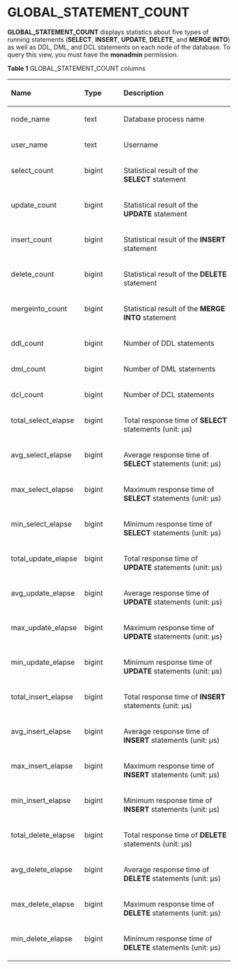 # GLOBAL\_STATEMENT\_COUNT<a name="EN-US_TOPIC_0245374761"></a>

**GLOBAL\_STATEMENT\_COUNT**  displays statistics about five types of running statements \(**SELECT**,  **INSERT**,  **UPDATE**,  **DELETE**, and  **MERGE INTO**\) as well as DDL, DML, and DCL statements on each node of the database. To query this view, you must have the  **monadmin**  permission.

**Table  1**  GLOBAL\_STATEMENT\_COUNT columns

<a name="en-us_topic_0237122657_table2708758165610"></a>
<table><thead align="left"><tr id="en-us_topic_0237122657_row1294313584563"><th class="cellrowborder" valign="top" width="28.03%" id="mcps1.2.4.1.1"><p id="en-us_topic_0237122657_p294375812560"><a name="en-us_topic_0237122657_p294375812560"></a><a name="en-us_topic_0237122657_p294375812560"></a><strong id="b5512558193610"><a name="b5512558193610"></a><a name="b5512558193610"></a>Name</strong></p>
</th>
<th class="cellrowborder" valign="top" width="18.44%" id="mcps1.2.4.1.2"><p id="en-us_topic_0237122657_p1294318584562"><a name="en-us_topic_0237122657_p1294318584562"></a><a name="en-us_topic_0237122657_p1294318584562"></a><strong id="b321010599369"><a name="b321010599369"></a><a name="b321010599369"></a>Type</strong></p>
</th>
<th class="cellrowborder" valign="top" width="53.53%" id="mcps1.2.4.1.3"><p id="en-us_topic_0237122657_p69431358105616"><a name="en-us_topic_0237122657_p69431358105616"></a><a name="en-us_topic_0237122657_p69431358105616"></a><strong id="b2674502374"><a name="b2674502374"></a><a name="b2674502374"></a>Description</strong></p>
</th>
</tr>
</thead>
<tbody><tr id="en-us_topic_0237122657_row109448588567"><td class="cellrowborder" valign="top" width="28.03%" headers="mcps1.2.4.1.1 "><p id="en-us_topic_0237122657_p139441558195618"><a name="en-us_topic_0237122657_p139441558195618"></a><a name="en-us_topic_0237122657_p139441558195618"></a>node_name</p>
</td>
<td class="cellrowborder" valign="top" width="18.44%" headers="mcps1.2.4.1.2 "><p id="en-us_topic_0237122657_p14944258115620"><a name="en-us_topic_0237122657_p14944258115620"></a><a name="en-us_topic_0237122657_p14944258115620"></a>text</p>
</td>
<td class="cellrowborder" valign="top" width="53.53%" headers="mcps1.2.4.1.3 "><p id="en-us_topic_0237122657_p2944135813567"><a name="en-us_topic_0237122657_p2944135813567"></a><a name="en-us_topic_0237122657_p2944135813567"></a>Database process name</p>
</td>
</tr>
<tr id="en-us_topic_0237122657_row39441058105610"><td class="cellrowborder" valign="top" width="28.03%" headers="mcps1.2.4.1.1 "><p id="en-us_topic_0237122657_p694445812568"><a name="en-us_topic_0237122657_p694445812568"></a><a name="en-us_topic_0237122657_p694445812568"></a>user_name</p>
</td>
<td class="cellrowborder" valign="top" width="18.44%" headers="mcps1.2.4.1.2 "><p id="en-us_topic_0237122657_p39444581564"><a name="en-us_topic_0237122657_p39444581564"></a><a name="en-us_topic_0237122657_p39444581564"></a>text</p>
</td>
<td class="cellrowborder" valign="top" width="53.53%" headers="mcps1.2.4.1.3 "><p id="en-us_topic_0237122657_p994416581562"><a name="en-us_topic_0237122657_p994416581562"></a><a name="en-us_topic_0237122657_p994416581562"></a>Username</p>
</td>
</tr>
<tr id="en-us_topic_0237122657_row89441458105613"><td class="cellrowborder" valign="top" width="28.03%" headers="mcps1.2.4.1.1 "><p id="en-us_topic_0237122657_p1594415845619"><a name="en-us_topic_0237122657_p1594415845619"></a><a name="en-us_topic_0237122657_p1594415845619"></a>select_count</p>
</td>
<td class="cellrowborder" valign="top" width="18.44%" headers="mcps1.2.4.1.2 "><p id="en-us_topic_0237122657_p13944105815563"><a name="en-us_topic_0237122657_p13944105815563"></a><a name="en-us_topic_0237122657_p13944105815563"></a>bigint</p>
</td>
<td class="cellrowborder" valign="top" width="53.53%" headers="mcps1.2.4.1.3 "><p id="en-us_topic_0237122657_p9944115818564"><a name="en-us_topic_0237122657_p9944115818564"></a><a name="en-us_topic_0237122657_p9944115818564"></a>Statistical result of the <strong id="b1078312183716"><a name="b1078312183716"></a><a name="b1078312183716"></a>SELECT</strong> statement</p>
</td>
</tr>
<tr id="en-us_topic_0237122657_row3944155810563"><td class="cellrowborder" valign="top" width="28.03%" headers="mcps1.2.4.1.1 "><p id="en-us_topic_0237122657_p18944115818561"><a name="en-us_topic_0237122657_p18944115818561"></a><a name="en-us_topic_0237122657_p18944115818561"></a>update_count</p>
</td>
<td class="cellrowborder" valign="top" width="18.44%" headers="mcps1.2.4.1.2 "><p id="en-us_topic_0237122657_p6944558175617"><a name="en-us_topic_0237122657_p6944558175617"></a><a name="en-us_topic_0237122657_p6944558175617"></a>bigint</p>
</td>
<td class="cellrowborder" valign="top" width="53.53%" headers="mcps1.2.4.1.3 "><p id="en-us_topic_0237122657_p194475835617"><a name="en-us_topic_0237122657_p194475835617"></a><a name="en-us_topic_0237122657_p194475835617"></a>Statistical result of the <strong id="b8361134153717"><a name="b8361134153717"></a><a name="b8361134153717"></a>UPDATE</strong> statement</p>
</td>
</tr>
<tr id="en-us_topic_0237122657_row094475835612"><td class="cellrowborder" valign="top" width="28.03%" headers="mcps1.2.4.1.1 "><p id="en-us_topic_0237122657_p1094411589565"><a name="en-us_topic_0237122657_p1094411589565"></a><a name="en-us_topic_0237122657_p1094411589565"></a>insert_count</p>
</td>
<td class="cellrowborder" valign="top" width="18.44%" headers="mcps1.2.4.1.2 "><p id="en-us_topic_0237122657_p3944358145616"><a name="en-us_topic_0237122657_p3944358145616"></a><a name="en-us_topic_0237122657_p3944358145616"></a>bigint</p>
</td>
<td class="cellrowborder" valign="top" width="53.53%" headers="mcps1.2.4.1.3 "><p id="en-us_topic_0237122657_p10944185813569"><a name="en-us_topic_0237122657_p10944185813569"></a><a name="en-us_topic_0237122657_p10944185813569"></a>Statistical result of the <strong id="b631265193716"><a name="b631265193716"></a><a name="b631265193716"></a>INSERT</strong> statement</p>
</td>
</tr>
<tr id="en-us_topic_0237122657_row794495815620"><td class="cellrowborder" valign="top" width="28.03%" headers="mcps1.2.4.1.1 "><p id="en-us_topic_0237122657_p4944195845613"><a name="en-us_topic_0237122657_p4944195845613"></a><a name="en-us_topic_0237122657_p4944195845613"></a>delete_count</p>
</td>
<td class="cellrowborder" valign="top" width="18.44%" headers="mcps1.2.4.1.2 "><p id="en-us_topic_0237122657_p1694411584564"><a name="en-us_topic_0237122657_p1694411584564"></a><a name="en-us_topic_0237122657_p1694411584564"></a>bigint</p>
</td>
<td class="cellrowborder" valign="top" width="53.53%" headers="mcps1.2.4.1.3 "><p id="en-us_topic_0237122657_p16944185895613"><a name="en-us_topic_0237122657_p16944185895613"></a><a name="en-us_topic_0237122657_p16944185895613"></a>Statistical result of the <strong id="b111996653712"><a name="b111996653712"></a><a name="b111996653712"></a>DELETE</strong> statement</p>
</td>
</tr>
<tr id="en-us_topic_0237122657_row8944458165617"><td class="cellrowborder" valign="top" width="28.03%" headers="mcps1.2.4.1.1 "><p id="en-us_topic_0237122657_p189459585560"><a name="en-us_topic_0237122657_p189459585560"></a><a name="en-us_topic_0237122657_p189459585560"></a>mergeinto_count</p>
</td>
<td class="cellrowborder" valign="top" width="18.44%" headers="mcps1.2.4.1.2 "><p id="en-us_topic_0237122657_p394595813564"><a name="en-us_topic_0237122657_p394595813564"></a><a name="en-us_topic_0237122657_p394595813564"></a>bigint</p>
</td>
<td class="cellrowborder" valign="top" width="53.53%" headers="mcps1.2.4.1.3 "><p id="en-us_topic_0237122657_p194585885614"><a name="en-us_topic_0237122657_p194585885614"></a><a name="en-us_topic_0237122657_p194585885614"></a>Statistical result of the <strong id="b81781077370"><a name="b81781077370"></a><a name="b81781077370"></a>MERGE INTO</strong> statement</p>
</td>
</tr>
<tr id="en-us_topic_0237122657_row5945105815568"><td class="cellrowborder" valign="top" width="28.03%" headers="mcps1.2.4.1.1 "><p id="en-us_topic_0237122657_p10945258205616"><a name="en-us_topic_0237122657_p10945258205616"></a><a name="en-us_topic_0237122657_p10945258205616"></a>ddl_count</p>
</td>
<td class="cellrowborder" valign="top" width="18.44%" headers="mcps1.2.4.1.2 "><p id="en-us_topic_0237122657_p109451658125612"><a name="en-us_topic_0237122657_p109451658125612"></a><a name="en-us_topic_0237122657_p109451658125612"></a>bigint</p>
</td>
<td class="cellrowborder" valign="top" width="53.53%" headers="mcps1.2.4.1.3 "><p id="en-us_topic_0237122657_p794575895613"><a name="en-us_topic_0237122657_p794575895613"></a><a name="en-us_topic_0237122657_p794575895613"></a>Number of DDL statements</p>
</td>
</tr>
<tr id="en-us_topic_0237122657_row794535815569"><td class="cellrowborder" valign="top" width="28.03%" headers="mcps1.2.4.1.1 "><p id="en-us_topic_0237122657_p11945185815616"><a name="en-us_topic_0237122657_p11945185815616"></a><a name="en-us_topic_0237122657_p11945185815616"></a>dml_count</p>
</td>
<td class="cellrowborder" valign="top" width="18.44%" headers="mcps1.2.4.1.2 "><p id="en-us_topic_0237122657_p179451058185616"><a name="en-us_topic_0237122657_p179451058185616"></a><a name="en-us_topic_0237122657_p179451058185616"></a>bigint</p>
</td>
<td class="cellrowborder" valign="top" width="53.53%" headers="mcps1.2.4.1.3 "><p id="en-us_topic_0237122657_p9945458105612"><a name="en-us_topic_0237122657_p9945458105612"></a><a name="en-us_topic_0237122657_p9945458105612"></a>Number of DML statements</p>
</td>
</tr>
<tr id="en-us_topic_0237122657_row194575865611"><td class="cellrowborder" valign="top" width="28.03%" headers="mcps1.2.4.1.1 "><p id="en-us_topic_0237122657_p119451958125615"><a name="en-us_topic_0237122657_p119451958125615"></a><a name="en-us_topic_0237122657_p119451958125615"></a>dcl_count</p>
</td>
<td class="cellrowborder" valign="top" width="18.44%" headers="mcps1.2.4.1.2 "><p id="en-us_topic_0237122657_p9945175810567"><a name="en-us_topic_0237122657_p9945175810567"></a><a name="en-us_topic_0237122657_p9945175810567"></a>bigint</p>
</td>
<td class="cellrowborder" valign="top" width="53.53%" headers="mcps1.2.4.1.3 "><p id="en-us_topic_0237122657_p159451358155611"><a name="en-us_topic_0237122657_p159451358155611"></a><a name="en-us_topic_0237122657_p159451358155611"></a>Number of DCL statements</p>
</td>
</tr>
<tr id="en-us_topic_0237122657_row79452058135619"><td class="cellrowborder" valign="top" width="28.03%" headers="mcps1.2.4.1.1 "><p id="en-us_topic_0237122657_p7945195818569"><a name="en-us_topic_0237122657_p7945195818569"></a><a name="en-us_topic_0237122657_p7945195818569"></a>total_select_elapse</p>
</td>
<td class="cellrowborder" valign="top" width="18.44%" headers="mcps1.2.4.1.2 "><p id="en-us_topic_0237122657_p13945758105614"><a name="en-us_topic_0237122657_p13945758105614"></a><a name="en-us_topic_0237122657_p13945758105614"></a>bigint</p>
</td>
<td class="cellrowborder" valign="top" width="53.53%" headers="mcps1.2.4.1.3 "><p id="en-us_topic_0237122657_p9945858175612"><a name="en-us_topic_0237122657_p9945858175612"></a><a name="en-us_topic_0237122657_p9945858175612"></a>Total response time of <strong id="b37689232371"><a name="b37689232371"></a><a name="b37689232371"></a>SELECT</strong> statements (unit: μs)</p>
</td>
</tr>
<tr id="en-us_topic_0237122657_row99459588562"><td class="cellrowborder" valign="top" width="28.03%" headers="mcps1.2.4.1.1 "><p id="en-us_topic_0237122657_p169451358155616"><a name="en-us_topic_0237122657_p169451358155616"></a><a name="en-us_topic_0237122657_p169451358155616"></a>avg_select_elapse</p>
</td>
<td class="cellrowborder" valign="top" width="18.44%" headers="mcps1.2.4.1.2 "><p id="en-us_topic_0237122657_p794585815562"><a name="en-us_topic_0237122657_p794585815562"></a><a name="en-us_topic_0237122657_p794585815562"></a>bigint</p>
</td>
<td class="cellrowborder" valign="top" width="53.53%" headers="mcps1.2.4.1.3 "><p id="en-us_topic_0237122657_p19945155815563"><a name="en-us_topic_0237122657_p19945155815563"></a><a name="en-us_topic_0237122657_p19945155815563"></a>Average response time of <strong id="b1174122573717"><a name="b1174122573717"></a><a name="b1174122573717"></a>SELECT</strong> statements (unit: μs)</p>
</td>
</tr>
<tr id="en-us_topic_0237122657_row49451058145615"><td class="cellrowborder" valign="top" width="28.03%" headers="mcps1.2.4.1.1 "><p id="en-us_topic_0237122657_p1894510583566"><a name="en-us_topic_0237122657_p1894510583566"></a><a name="en-us_topic_0237122657_p1894510583566"></a>max_select_elapse</p>
</td>
<td class="cellrowborder" valign="top" width="18.44%" headers="mcps1.2.4.1.2 "><p id="en-us_topic_0237122657_p1494525819563"><a name="en-us_topic_0237122657_p1494525819563"></a><a name="en-us_topic_0237122657_p1494525819563"></a>bigint</p>
</td>
<td class="cellrowborder" valign="top" width="53.53%" headers="mcps1.2.4.1.3 "><p id="en-us_topic_0237122657_p169451158155614"><a name="en-us_topic_0237122657_p169451158155614"></a><a name="en-us_topic_0237122657_p169451158155614"></a>Maximum response time of <strong id="b4710112618379"><a name="b4710112618379"></a><a name="b4710112618379"></a>SELECT</strong> statements (unit: μs)</p>
</td>
</tr>
<tr id="en-us_topic_0237122657_row19451558155615"><td class="cellrowborder" valign="top" width="28.03%" headers="mcps1.2.4.1.1 "><p id="en-us_topic_0237122657_p10946158115611"><a name="en-us_topic_0237122657_p10946158115611"></a><a name="en-us_topic_0237122657_p10946158115611"></a>min_select_elapse</p>
</td>
<td class="cellrowborder" valign="top" width="18.44%" headers="mcps1.2.4.1.2 "><p id="en-us_topic_0237122657_p1194616586565"><a name="en-us_topic_0237122657_p1194616586565"></a><a name="en-us_topic_0237122657_p1194616586565"></a>bigint</p>
</td>
<td class="cellrowborder" valign="top" width="53.53%" headers="mcps1.2.4.1.3 "><p id="en-us_topic_0237122657_p294625875618"><a name="en-us_topic_0237122657_p294625875618"></a><a name="en-us_topic_0237122657_p294625875618"></a>Minimum response time of <strong id="b11636172773719"><a name="b11636172773719"></a><a name="b11636172773719"></a>SELECT</strong> statements (unit: μs)</p>
</td>
</tr>
<tr id="en-us_topic_0237122657_row29468588568"><td class="cellrowborder" valign="top" width="28.03%" headers="mcps1.2.4.1.1 "><p id="en-us_topic_0237122657_p199461158195611"><a name="en-us_topic_0237122657_p199461158195611"></a><a name="en-us_topic_0237122657_p199461158195611"></a>total_update_elapse</p>
</td>
<td class="cellrowborder" valign="top" width="18.44%" headers="mcps1.2.4.1.2 "><p id="en-us_topic_0237122657_p59461158135618"><a name="en-us_topic_0237122657_p59461158135618"></a><a name="en-us_topic_0237122657_p59461158135618"></a>bigint</p>
</td>
<td class="cellrowborder" valign="top" width="53.53%" headers="mcps1.2.4.1.3 "><p id="en-us_topic_0237122657_p20946185810560"><a name="en-us_topic_0237122657_p20946185810560"></a><a name="en-us_topic_0237122657_p20946185810560"></a>Total response time of <strong id="b13664828123710"><a name="b13664828123710"></a><a name="b13664828123710"></a>UPDATE</strong> statements (unit: μs)</p>
</td>
</tr>
<tr id="en-us_topic_0237122657_row1094655845617"><td class="cellrowborder" valign="top" width="28.03%" headers="mcps1.2.4.1.1 "><p id="en-us_topic_0237122657_p594665885615"><a name="en-us_topic_0237122657_p594665885615"></a><a name="en-us_topic_0237122657_p594665885615"></a>avg_update_elapse</p>
</td>
<td class="cellrowborder" valign="top" width="18.44%" headers="mcps1.2.4.1.2 "><p id="en-us_topic_0237122657_p19461358115612"><a name="en-us_topic_0237122657_p19461358115612"></a><a name="en-us_topic_0237122657_p19461358115612"></a>bigint</p>
</td>
<td class="cellrowborder" valign="top" width="53.53%" headers="mcps1.2.4.1.3 "><p id="en-us_topic_0237122657_p1294619588566"><a name="en-us_topic_0237122657_p1294619588566"></a><a name="en-us_topic_0237122657_p1294619588566"></a>Average response time of <strong id="b185251029103715"><a name="b185251029103715"></a><a name="b185251029103715"></a>UPDATE</strong> statements (unit: μs)</p>
</td>
</tr>
<tr id="en-us_topic_0237122657_row10946958135616"><td class="cellrowborder" valign="top" width="28.03%" headers="mcps1.2.4.1.1 "><p id="en-us_topic_0237122657_p1946155845619"><a name="en-us_topic_0237122657_p1946155845619"></a><a name="en-us_topic_0237122657_p1946155845619"></a>max_update_elapse</p>
</td>
<td class="cellrowborder" valign="top" width="18.44%" headers="mcps1.2.4.1.2 "><p id="en-us_topic_0237122657_p1294610582566"><a name="en-us_topic_0237122657_p1294610582566"></a><a name="en-us_topic_0237122657_p1294610582566"></a>bigint</p>
</td>
<td class="cellrowborder" valign="top" width="53.53%" headers="mcps1.2.4.1.3 "><p id="en-us_topic_0237122657_p149461158105618"><a name="en-us_topic_0237122657_p149461158105618"></a><a name="en-us_topic_0237122657_p149461158105618"></a>Maximum response time of <strong id="b18391431113718"><a name="b18391431113718"></a><a name="b18391431113718"></a>UPDATE</strong> statements (unit: μs)</p>
</td>
</tr>
<tr id="en-us_topic_0237122657_row12946165812563"><td class="cellrowborder" valign="top" width="28.03%" headers="mcps1.2.4.1.1 "><p id="en-us_topic_0237122657_p694615812569"><a name="en-us_topic_0237122657_p694615812569"></a><a name="en-us_topic_0237122657_p694615812569"></a>min_update_elapse</p>
</td>
<td class="cellrowborder" valign="top" width="18.44%" headers="mcps1.2.4.1.2 "><p id="en-us_topic_0237122657_p99465586567"><a name="en-us_topic_0237122657_p99465586567"></a><a name="en-us_topic_0237122657_p99465586567"></a>bigint</p>
</td>
<td class="cellrowborder" valign="top" width="53.53%" headers="mcps1.2.4.1.3 "><p id="en-us_topic_0237122657_p0946155819562"><a name="en-us_topic_0237122657_p0946155819562"></a><a name="en-us_topic_0237122657_p0946155819562"></a>Minimum response time of <strong id="b995853219378"><a name="b995853219378"></a><a name="b995853219378"></a>UPDATE</strong> statements (unit: μs)</p>
</td>
</tr>
<tr id="en-us_topic_0237122657_row894685875616"><td class="cellrowborder" valign="top" width="28.03%" headers="mcps1.2.4.1.1 "><p id="en-us_topic_0237122657_p16946458145612"><a name="en-us_topic_0237122657_p16946458145612"></a><a name="en-us_topic_0237122657_p16946458145612"></a>total_insert_elapse</p>
</td>
<td class="cellrowborder" valign="top" width="18.44%" headers="mcps1.2.4.1.2 "><p id="en-us_topic_0237122657_p6946145885613"><a name="en-us_topic_0237122657_p6946145885613"></a><a name="en-us_topic_0237122657_p6946145885613"></a>bigint</p>
</td>
<td class="cellrowborder" valign="top" width="53.53%" headers="mcps1.2.4.1.3 "><p id="en-us_topic_0237122657_p89468581568"><a name="en-us_topic_0237122657_p89468581568"></a><a name="en-us_topic_0237122657_p89468581568"></a>Total response time of <strong id="b57441434133716"><a name="b57441434133716"></a><a name="b57441434133716"></a>INSERT</strong> statements (unit: μs)</p>
</td>
</tr>
<tr id="en-us_topic_0237122657_row9946195845611"><td class="cellrowborder" valign="top" width="28.03%" headers="mcps1.2.4.1.1 "><p id="en-us_topic_0237122657_p1294695855611"><a name="en-us_topic_0237122657_p1294695855611"></a><a name="en-us_topic_0237122657_p1294695855611"></a>avg_insert_elapse</p>
</td>
<td class="cellrowborder" valign="top" width="18.44%" headers="mcps1.2.4.1.2 "><p id="en-us_topic_0237122657_p494695855614"><a name="en-us_topic_0237122657_p494695855614"></a><a name="en-us_topic_0237122657_p494695855614"></a>bigint</p>
</td>
<td class="cellrowborder" valign="top" width="53.53%" headers="mcps1.2.4.1.3 "><p id="en-us_topic_0237122657_p994665810568"><a name="en-us_topic_0237122657_p994665810568"></a><a name="en-us_topic_0237122657_p994665810568"></a>Average response time of <strong id="b8940935183719"><a name="b8940935183719"></a><a name="b8940935183719"></a>INSERT</strong> statements (unit: μs)</p>
</td>
</tr>
<tr id="en-us_topic_0237122657_row49461858105619"><td class="cellrowborder" valign="top" width="28.03%" headers="mcps1.2.4.1.1 "><p id="en-us_topic_0237122657_p8946165815617"><a name="en-us_topic_0237122657_p8946165815617"></a><a name="en-us_topic_0237122657_p8946165815617"></a>max_insert_elapse</p>
</td>
<td class="cellrowborder" valign="top" width="18.44%" headers="mcps1.2.4.1.2 "><p id="en-us_topic_0237122657_p1694713584565"><a name="en-us_topic_0237122657_p1694713584565"></a><a name="en-us_topic_0237122657_p1694713584565"></a>bigint</p>
</td>
<td class="cellrowborder" valign="top" width="53.53%" headers="mcps1.2.4.1.3 "><p id="en-us_topic_0237122657_p9947145813565"><a name="en-us_topic_0237122657_p9947145813565"></a><a name="en-us_topic_0237122657_p9947145813565"></a>Maximum response time of <strong id="b14524163773714"><a name="b14524163773714"></a><a name="b14524163773714"></a>INSERT</strong> statements (unit: μs)</p>
</td>
</tr>
<tr id="en-us_topic_0237122657_row1947145835616"><td class="cellrowborder" valign="top" width="28.03%" headers="mcps1.2.4.1.1 "><p id="en-us_topic_0237122657_p494716584564"><a name="en-us_topic_0237122657_p494716584564"></a><a name="en-us_topic_0237122657_p494716584564"></a>min_insert_elapse</p>
</td>
<td class="cellrowborder" valign="top" width="18.44%" headers="mcps1.2.4.1.2 "><p id="en-us_topic_0237122657_p7947558155612"><a name="en-us_topic_0237122657_p7947558155612"></a><a name="en-us_topic_0237122657_p7947558155612"></a>bigint</p>
</td>
<td class="cellrowborder" valign="top" width="53.53%" headers="mcps1.2.4.1.3 "><p id="en-us_topic_0237122657_p149471758125617"><a name="en-us_topic_0237122657_p149471758125617"></a><a name="en-us_topic_0237122657_p149471758125617"></a>Minimum response time of <strong id="b323120392376"><a name="b323120392376"></a><a name="b323120392376"></a>INSERT</strong> statements (unit: μs)</p>
</td>
</tr>
<tr id="en-us_topic_0237122657_row20947258175616"><td class="cellrowborder" valign="top" width="28.03%" headers="mcps1.2.4.1.1 "><p id="en-us_topic_0237122657_p1894719588567"><a name="en-us_topic_0237122657_p1894719588567"></a><a name="en-us_topic_0237122657_p1894719588567"></a>total_delete_elapse</p>
</td>
<td class="cellrowborder" valign="top" width="18.44%" headers="mcps1.2.4.1.2 "><p id="en-us_topic_0237122657_p0947105811564"><a name="en-us_topic_0237122657_p0947105811564"></a><a name="en-us_topic_0237122657_p0947105811564"></a>bigint</p>
</td>
<td class="cellrowborder" valign="top" width="53.53%" headers="mcps1.2.4.1.3 "><p id="en-us_topic_0237122657_p169476584563"><a name="en-us_topic_0237122657_p169476584563"></a><a name="en-us_topic_0237122657_p169476584563"></a>Total response time of <strong id="b17489114010373"><a name="b17489114010373"></a><a name="b17489114010373"></a>DELETE</strong> statements (unit: μs)</p>
</td>
</tr>
<tr id="en-us_topic_0237122657_row1094755815561"><td class="cellrowborder" valign="top" width="28.03%" headers="mcps1.2.4.1.1 "><p id="en-us_topic_0237122657_p594715805617"><a name="en-us_topic_0237122657_p594715805617"></a><a name="en-us_topic_0237122657_p594715805617"></a>avg_delete_elapse</p>
</td>
<td class="cellrowborder" valign="top" width="18.44%" headers="mcps1.2.4.1.2 "><p id="en-us_topic_0237122657_p49471587567"><a name="en-us_topic_0237122657_p49471587567"></a><a name="en-us_topic_0237122657_p49471587567"></a>bigint</p>
</td>
<td class="cellrowborder" valign="top" width="53.53%" headers="mcps1.2.4.1.3 "><p id="en-us_topic_0237122657_p15947165815614"><a name="en-us_topic_0237122657_p15947165815614"></a><a name="en-us_topic_0237122657_p15947165815614"></a>Average response time of <strong id="b189451641193716"><a name="b189451641193716"></a><a name="b189451641193716"></a>DELETE</strong> statements (unit: μs)</p>
</td>
</tr>
<tr id="en-us_topic_0237122657_row3947115855617"><td class="cellrowborder" valign="top" width="28.03%" headers="mcps1.2.4.1.1 "><p id="en-us_topic_0237122657_p0947195805615"><a name="en-us_topic_0237122657_p0947195805615"></a><a name="en-us_topic_0237122657_p0947195805615"></a>max_delete_elapse</p>
</td>
<td class="cellrowborder" valign="top" width="18.44%" headers="mcps1.2.4.1.2 "><p id="en-us_topic_0237122657_p1947165813569"><a name="en-us_topic_0237122657_p1947165813569"></a><a name="en-us_topic_0237122657_p1947165813569"></a>bigint</p>
</td>
<td class="cellrowborder" valign="top" width="53.53%" headers="mcps1.2.4.1.3 "><p id="en-us_topic_0237122657_p1294715818563"><a name="en-us_topic_0237122657_p1294715818563"></a><a name="en-us_topic_0237122657_p1294715818563"></a>Maximum response time of <strong id="b488443123711"><a name="b488443123711"></a><a name="b488443123711"></a>DELETE</strong> statements (unit: μs)</p>
</td>
</tr>
<tr id="en-us_topic_0237122657_row3947155875618"><td class="cellrowborder" valign="top" width="28.03%" headers="mcps1.2.4.1.1 "><p id="en-us_topic_0237122657_p1294765815614"><a name="en-us_topic_0237122657_p1294765815614"></a><a name="en-us_topic_0237122657_p1294765815614"></a>min_delete_elapse</p>
</td>
<td class="cellrowborder" valign="top" width="18.44%" headers="mcps1.2.4.1.2 "><p id="en-us_topic_0237122657_p11947858205612"><a name="en-us_topic_0237122657_p11947858205612"></a><a name="en-us_topic_0237122657_p11947858205612"></a>bigint</p>
</td>
<td class="cellrowborder" valign="top" width="53.53%" headers="mcps1.2.4.1.3 "><p id="en-us_topic_0237122657_p5947135805612"><a name="en-us_topic_0237122657_p5947135805612"></a><a name="en-us_topic_0237122657_p5947135805612"></a>Minimum response time of <strong id="b92026451378"><a name="b92026451378"></a><a name="b92026451378"></a>DELETE</strong> statements (unit: μs)</p>
</td>
</tr>
</tbody>
</table>


